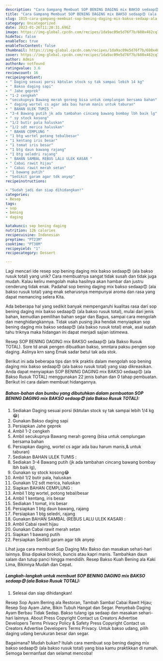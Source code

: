```yaml
---
description: "Cara Gampang Membuat SOP BENING DAGING mix BAKSO sedaap😍 (ala Bakso Rusuk TOTAL) yang Lezat"
title: "Cara Gampang Membuat SOP BENING DAGING mix BAKSO sedaap😍 (ala Bakso Rusuk TOTAL) yang Lezat"
slug: 1015-cara-gampang-membuat-sop-bening-daging-mix-bakso-sedaap-ala-bakso-rusuk-total-yang-lezat
category: Uncategorized
date: 2023-01-26T11:20:31.696Z
image: https://img-global.cpcdn.com/recipes/1da9ac09e5d76f7b/680x482cq70/sop-bening-daging-mix-bakso-sedaap-ala-bakso-rusuk-total-foto-resep-utama.jpg
hideToc: false
enableToc: true
enableTocContent: false
thumbnail: https://img-global.cpcdn.com/recipes/1da9ac09e5d76f7b/680x482cq70/sop-bening-daging-mix-bakso-sedaap-ala-bakso-rusuk-total-foto-resep-utama.jpg
cover: https://img-global.cpcdn.com/recipes/1da9ac09e5d76f7b/680x482cq70/sop-bening-daging-mix-bakso-sedaap-ala-bakso-rusuk-total-foto-resep-utama.jpg
author: Admin
authorAv: notfound
ratingvalue: 3.6
reviewcount: 16
recipeingredient:
- " Daging sesuai porsi kbtulan stock sy tak sampai lebih 14 kg"
- " Bakso daging sapi"
- " Jahe geprek"
- "1-2 cengkeh"
- "secukupnya Bawang merah goreng bisa untuk cemplungan bersama bahan"
- " daging wortel cs agar ada bau harum manis untuk taburan"
- " BAHAN ULEK TUMIS "
- "3-4 Bawang putih jk ada tambahan cincang bawang bombay lbh baik lg"
- " sy stock kosong"
- "1/2 butir pala haluskan"
- "1/2 sdt merica haluskan"
- " BAHAN CEMPLUNG "
- "1 btg wortel potong tebalbesar"
- "1 kentang iris besar"
- "1 tomat iris besar"
- "1 btg daun bawang rajang"
- "1 btg seledri rajang"
- " BAHAN SAMBAL REBUS LALU ULEK KASAR "
- " Cabai rawit hijau"
- " Cabai rawit merah setan"
- "1 bawang putih"
- "Sedikit garam agar tdk anyep"
recipeinstructions:

- "Sudah jadi dan siap dihidangkan!"
categories:
- Resep
tags:
- sop
- bening
- daging

katakunci: sop bening daging 
nutrition: 126 calories
recipecuisine: Indonesian
preptime: "PT23M"
cooktime: "PT38M"
recipeyield: "1"
recipecategory: Dessert

---
```





Lagi mencari ide resep sop bening daging mix bakso sedaap😍 (ala bakso rusuk total) yang unik? Cara membuatnya sangat tidak susah dan tidak juga mudah. Kalau keliru mengolah maka hasilnya akan hambar dan justru cenderung tidak enak. Padahal sop bening daging mix bakso sedaap😍 (ala bakso rusuk total) yang enak seharusnya mempunyai aroma dan rasa yang dapat memancing selera Kita.





Ada beberapa hal yang sedikit banyak mempengaruhi kualitas rasa dari sop bening daging mix bakso sedaap😍 (ala bakso rusuk total), mulai dari jenis bahan, kemudian pemilihan bahan segar dan Bagus, sampai cara mengolah dan menghidangkannya. Tidak usah pusing jika hendak menyiapkan sop bening daging mix bakso sedaap😍 (ala bakso rusuk total) enak,      asal sudah tahu triknya maka hidangan ini dapat menjadi sajian istimewa.














Resep SOP BENING DAGING mix BAKSO sedaap😍 (ala Bakso Rusuk TOTAL). Sore td anak pengen dibuatkan bakso, smntara paksu pengen sop daging. Aslinya krn sang Emak sadar betul tak ada stok.






Berikut ini ada beberapa tips dan trik praktis dalam mengolah sop bening daging mix bakso sedaap😍 (ala bakso rusuk total) yang siap dikreasikan. Anda dapat menyiapkan SOP BENING DAGING mix BAKSO sedaap😍 (ala Bakso Rusuk TOTAL) menggunakan 22 jenis bahan dan 0 tahap pembuatan. Berikut ini cara dalam membuat hidangannya.

<!--inarticleads1-->

##### Bahan-bahan dan bumbu yang dibutuhkan dalam pembuatan SOP BENING DAGING mix BAKSO sedaap😍 (ala Bakso Rusuk TOTAL):

1. Sediakan  Daging sesuai porsi (kbtulan stock sy tak sampai lebih 1/4 kg😂)
1. Gunakan  Bakso daging sapi
1. Persiapkan  Jahe geprek
1. Ambil 1-2 cengkeh
1. Ambil secukupnya Bawang merah goreng (bisa untuk cemplungan bersama bahan
1. Persiapkan  daging, wortel cs agar ada bau harum manis,&amp; untuk taburan)
1. Sediakan  BAHAN ULEK TUMIS :
1. Sediakan 3-4 Bawang putih (jk ada tambahan cincang bawang bombay lbh baik lg),
1. Gunakan  sy stock kosong😂
1. Ambil 1/2 butir pala, haluskan
1. Gunakan 1/2 sdt merica, haluskan
1. Siapkan  BAHAN CEMPLUNG :
1. Ambil 1 btg wortel, potong tebal/besar
1. Ambil 1 kentang, iris besar
1. Sediakan 1 tomat, iris besar
1. Persiapkan 1 btg daun bawang, rajang
1. Persiapkan 1 btg seledri, rajang
1. Gunakan  BAHAN SAMBAL (REBUS LALU ULEK KASAR) :
1. Ambil  Cabai rawit hijau
1. Gunakan  Cabai rawit merah setan
1. Siapkan 1 bawang putih
1. Persiapkan Sedikit garam agar tdk anyep


Lihat juga cara membuat Sup Daging Mix Bakso dan masakan sehari-hari lainnya. Bisa dipakai brokoli, buncis atau kapri manis. Tambahkan daun salam dan tutup panci hingga mendidih. Resep Bakso Kuah Bening ala Kaki Lima, Bikinnya Mudah dan Cepat. 

<!--inarticleads2-->

##### Langkah-langkah untuk membuat SOP BENING DAGING mix BAKSO sedaap😍 (ala Bakso Rusuk TOTAL):


1. Selesai dan siap dihidangkan!

Resep Sop Ayam Bening ala Restoran, Tambah Sambal Cabai Rawit Hijau; Resep Sop Ayam Jahe, Bikin Tubuh Hangat dan Segar. Penyebab Daging Ayam Berbau Tidak Sedap. Bakso tulang iga sedaap dan masakan sehari-hari lainnya. About Press Copyright Contact us Creators Advertise Developers Terms Privacy Policy &amp; Safety Press Copyright Contact us Creators Advertise Developers Terms Privacy. Untuk bakso udang, pilih daging udang berukuran besar dan segar. 

Bagaimana? Mudah bukan? Itulah cara membuat sop bening daging mix bakso sedaap😍 (ala bakso rusuk total) yang bisa kamu praktikkan di rumah. Semoga bermanfaat dan selamat mencoba!
